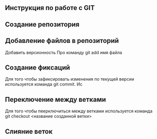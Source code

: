 ## Инструкция по работе с GIT

## Создание репозитория

## Добавление файлов в репозиторий
Добавить версионность Про команду git add имя файла

## Создание фиксаций
Для того чтобы зафиксировать изменения по текущей версии используется команда git commit. Ис
## Переключение между ветками
Для того чтобы пеерключиться между ветками используется команда git checkout <название созданной ветки>

## Слияние веток